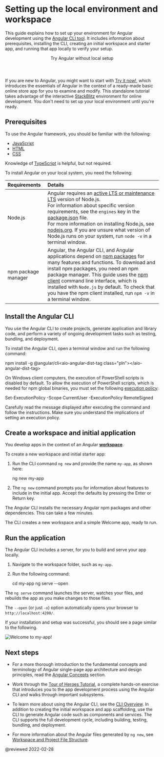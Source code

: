 # Setting up the local environment and workspace

This guide explains how to set up your environment for Angular development using the [Angular CLI tool](cli "CLI command reference").
It includes information about prerequisites, installing the CLI, creating an initial workspace and starter app, and running that app locally to verify your setup.

<div class="callout is-helpful">

<header>Try Angular without local setup</header>

If you are new to Angular, you might want to start with [Try it now!](start), which introduces the essentials of Angular in the context of a ready-made basic online store app for you to examine and modify.
This standalone tutorial takes advantage of the interactive [StackBlitz](https://stackblitz.com) environment for online development.
You don't need to set up your local environment until you're ready.

</div>

<a id="devenv"></a>
<a id="prerequisites"></a>

## Prerequisites

To use the Angular framework, you should be familiar with the following:

*   [JavaScript](https://developer.mozilla.org/docs/Web/JavaScript/A_re-introduction_to_JavaScript)
*   [HTML](https://developer.mozilla.org/docs/Learn/HTML/Introduction_to_HTML)
*   [CSS](https://developer.mozilla.org/docs/Learn/CSS/First_steps)

Knowledge of [TypeScript](https://www.typescriptlang.org) is helpful, but not required.

To install Angular on your local system, you need the following:

| Requirements                         | Details |
|:---                                  |:---     |
| Node.js <a id="nodejs"></a>          | Angular requires an [active LTS or maintenance LTS](https://nodejs.org/about/releases) version of Node.js.  <div class="alert is-helpful"> For information about specific version requirements, see the `engines` key in the [package.json](https://unpkg.com/browse/@angular/core/package.json) file. </div> For more information on installing Node.js, see [nodejs.org](https://nodejs.org "Nodejs.org"). If you are unsure what version of Node.js runs on your system, run `node -v` in a terminal window. |
| npm package manager <a id="npm"></a> | Angular, the Angular CLI, and Angular applications depend on [npm packages](https://docs.npmjs.com/getting-started/what-is-npm) for many features and functions. To download and install npm packages, you need an npm package manager. This guide uses the [npm client](https://docs.npmjs.com/cli/install) command line interface, which is installed with `Node.js` by default. To check that you have the npm client installed, run `npm -v` in a terminal window.                                          |

<a id="install-cli"></a>

## Install the Angular CLI

You use the Angular CLI to create projects, generate application and library code, and perform a variety of ongoing development tasks such as testing, bundling, and deployment.

To install the Angular CLI, open a terminal window and run the following command:

<code-example format="shell" language="shell">

npm install -g &commat;angular/cli&lt;aio-angular-dist-tag class="pln"&gt;&lt;/aio-angular-dist-tag&gt;

</code-example>

<div class="alert is-helpful">
  <p>On Windows client computers, the execution of PowerShell scripts is disabled by default. To allow the execution of PowerShell scripts, which is needed for npm global binaries, you must set the following <a href="https://docs.microsoft.com/en-us/powershell/module/microsoft.powershell.core/about/about_execution_policies">execution policy</a>:</p>
  <code-example language="sh">
  Set-ExecutionPolicy -Scope CurrentUser -ExecutionPolicy RemoteSigned
  </code-example>
  <p>Carefully read the message displayed after executing the command and follow the instructions. Make sure you understand the implications of setting an execution policy.</p>
</div>

<a id="create-proj"></a>

## Create a workspace and initial application

You develop apps in the context of an Angular [**workspace**](guide/glossary#workspace).

To create a new workspace and initial starter app:

1.  Run the CLI command `ng new` and provide the name `my-app`, as shown here:

    <code-example format="shell" language="shell">

    ng new my-app

    </code-example>

1.  The `ng new` command prompts you for information about features to include in the initial app.
    Accept the defaults by pressing the Enter or Return key.

The Angular CLI installs the necessary Angular npm packages and other dependencies.
This can take a few minutes.

The CLI creates a new workspace and a simple Welcome app, ready to run.

<a id="serve"></a>

## Run the application

The Angular CLI includes a server, for you to build and serve your app locally.

1.  Navigate to the workspace folder, such as `my-app`.
1.  Run the following command:

    <code-example format="shell" language="shell">

    cd my-app
    ng serve --open

    </code-example>

The `ng serve` command launches the server, watches your files,
and rebuilds the app as you make changes to those files.

The `--open` \(or just `-o`\) option automatically opens your browser
to `http://localhost:4200/`.

If your installation and setup was successful, you should see a page similar to the following.

<div class="lightbox">

<img alt="Welcome to my-app!" src="generated/images/guide/setup-local/app-works.png">

</div>

## Next steps

*   For a more thorough introduction to the fundamental concepts and terminology of Angular single-page app architecture and design principles, read the [Angular Concepts](guide/architecture) section.

*   Work through the [Tour of Heroes Tutorial](tutorial), a complete hands-on exercise that introduces you to the app development process using the Angular CLI and walks through important subsystems.

*   To learn more about using the Angular CLI, see the [CLI Overview](cli "CLI Overview").
    In addition to creating the initial workspace and app scaffolding, use the CLI to generate Angular code such as components and services.
    The CLI supports the full development cycle, including building, testing, bundling, and deployment.

*   For more information about the Angular files generated by `ng new`, see [Workspace and Project File Structure](guide/file-structure).

<!-- links -->

<!-- external links -->

<!-- end links -->

@reviewed 2022-02-28

